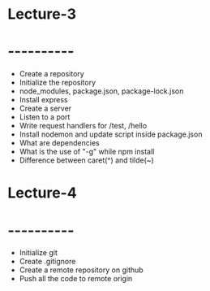 # Lecture-3
# ----------

- Create a repository
- Initialize the repository
- node_modules, package.json, package-lock.json
- Install express
- Create a server
- Listen to a port
- Write request handlers for /test, /hello
- Install nodemon and update script inside package.json
- What are dependencies
- What is the use of "-g" while npm install
- Difference between caret(^) and tilde(~)


# Lecture-4
# ----------

- Initialize git
- Create .gitignore
- Create a remote repository on github
- Push all the code to remote origin
